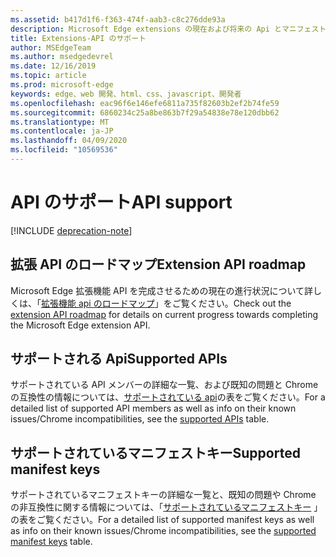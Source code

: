 ```yaml
---
ms.assetid: b417d1f6-f363-474f-aab3-c8c276dde93a
description: Microsoft Edge extensions の現在および将来の Api とマニフェストキーに関する情報を検索します。
title: Extensions-API のサポート
author: MSEdgeTeam
ms.author: msedgedevrel
ms.date: 12/16/2019
ms.topic: article
ms.prod: microsoft-edge
keywords: edge、web 開発、html、css、javascript、開発者
ms.openlocfilehash: eac96f6e146efe6811a735f82603b2ef2b74fe59
ms.sourcegitcommit: 6860234c25a8be863b7f29a54838e78e120dbb62
ms.translationtype: MT
ms.contentlocale: ja-JP
ms.lasthandoff: 04/09/2020
ms.locfileid: "10569536"
---
```

# <span data-ttu-id="669fd-104">API のサポート</span><span class="sxs-lookup"><span data-stu-id="669fd-104">API support</span></span>  

[!INCLUDE [deprecation-note](includes/deprecation-note.md)]  

## <span data-ttu-id="669fd-105">拡張 API のロードマップ</span><span class="sxs-lookup"><span data-stu-id="669fd-105">Extension API roadmap</span></span>
<span data-ttu-id="669fd-106">Microsoft Edge 拡張機能 API を完成させるための現在の進行状況について詳しくは、「[拡張機能 api のロードマップ](./api-support/extension-API-roadmap.md)」をご覧ください。</span><span class="sxs-lookup"><span data-stu-id="669fd-106">Check out the [extension API roadmap](./api-support/extension-API-roadmap.md) for details on current progress towards completing the Microsoft Edge extension API.</span></span>

## <span data-ttu-id="669fd-107">サポートされる Api</span><span class="sxs-lookup"><span data-stu-id="669fd-107">Supported APIs</span></span>
<span data-ttu-id="669fd-108">サポートされている API メンバーの詳細な一覧、および既知の問題と Chrome の互換性の情報については、[サポートされている api](./api-support/supported-APIs.md)の表をご覧ください。</span><span class="sxs-lookup"><span data-stu-id="669fd-108">For a detailed list of supported API members as well as info on their known issues/Chrome incompatibilities, see the [supported APIs](./api-support/supported-APIs.md) table.</span></span>

## <span data-ttu-id="669fd-109">サポートされているマニフェストキー</span><span class="sxs-lookup"><span data-stu-id="669fd-109">Supported manifest keys</span></span>
<span data-ttu-id="669fd-110">サポートされているマニフェストキーの詳細な一覧と、既知の問題や Chrome の非互換性に関する情報については、「[サポートされているマニフェストキー](./api-support/supported-manifest-keys.md) 」の表をご覧ください。</span><span class="sxs-lookup"><span data-stu-id="669fd-110">For a detailed list of supported manifest keys as well as info on their known issues/Chrome incompatibilities, see the [supported manifest keys](./api-support/supported-manifest-keys.md) table.</span></span>
